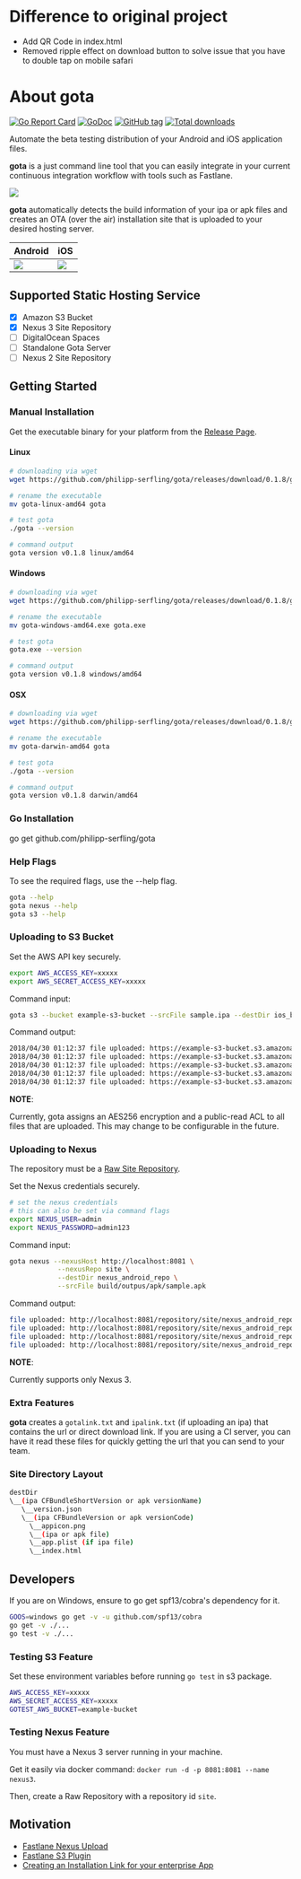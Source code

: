 # Difference to original project
* Add QR Code in index.html
* Removed ripple effect on download button to solve issue that you have to double tap on mobile safari


# About gota

[![Go Report Card](https://goreportcard.com/badge/github.com/philipp-serfling/gota)](https://goreportcard.com/report/github.com/philipp-serfling/gota)
[![GoDoc](https://img.shields.io/badge/godoc-reference-blue.svg?style=flat)](https://godoc.org/github.com/philipp-serfling/gota)
[![GitHub tag](https://img.shields.io/github/tag/bzon/gota.svg)](https://github.com/philipp-serfling/gota/releases/)
[![Total downloads](https://img.shields.io/github/downloads/bzon/gota/total.svg)](https://github.com/philipp-serfling/gota/releases/)

Automate the beta testing distribution of your Android and iOS application files.

__gota__ is a just command line tool that you can easily integrate in your current continuous integration workflow with tools such as Fastlane.

![](./docs/gota_workflow.png)

__gota__ automatically detects the build information of your ipa or apk files and creates an OTA (over the air) installation site that is uploaded to your desired hosting server.

|Android						  |iOS							  |
|---------------------------------|-------------------------------|
|![](./docs/samplesite_android.png)|![](./docs/samplesite_ios.png)|

## Supported Static Hosting Service

* [x] Amazon S3 Bucket
* [x] Nexus 3 Site Repository
* [ ] DigitalOcean Spaces 
* [ ] Standalone Gota Server
* [ ] Nexus 2 Site Repository

## Getting Started

### Manual Installation

Get the executable binary for your platform from the [Release Page](https://github.com/philipp-serfling/gota/releases/).

#### Linux

```bash
# downloading via wget
wget https://github.com/philipp-serfling/gota/releases/download/0.1.8/gota-linux-amd64

# rename the executable
mv gota-linux-amd64 gota

# test gota
./gota --version

# command output
gota version v0.1.8 linux/amd64
```

#### Windows

```bash
# downloading via wget
wget https://github.com/philipp-serfling/gota/releases/download/0.1.8/gota-windows-amd64.exe

# rename the executable
mv gota-windows-amd64.exe gota.exe

# test gota
gota.exe --version

# command output
gota version v0.1.8 windows/amd64
```

#### OSX

```bash
# downloading via wget
wget https://github.com/philipp-serfling/gota/releases/download/0.1.8/gota-darwin-amd64

# rename the executable
mv gota-darwin-amd64 gota

# test gota
./gota --version

# command output
gota version v0.1.8 darwin/amd64
```

### Go Installation

go get github.com/philipp-serfling/gota

### Help Flags

To see the required flags, use the --help flag.

```bash
gota --help
gota nexus --help
gota s3 --help
```

### Uploading to S3 Bucket

Set the AWS API key securely.

```bash
export AWS_ACCESS_KEY=xxxxx
export AWS_SECRET_ACCESS_KEY=xxxxx
```

Command input:

```bash
gota s3 --bucket example-s3-bucket --srcFile sample.ipa --destDir ios_bucket
```

Command output:

```bash
2018/04/30 01:12:37 file uploaded: https://example-s3-bucket.s3.amazonaws.com/ios_bucket/1.0.0/4/appicon.png
2018/04/30 01:12:37 file uploaded: https://example-s3-bucket.s3.amazonaws.com/ios_bucket/1.0.0/version.json
2018/04/30 01:12:37 file uploaded: https://example-s3-bucket.s3.amazonaws.com/ios_bucket/1.0.0/4/index.html
2018/04/30 01:12:37 file uploaded: https://example-s3-bucket.s3.amazonaws.com/ios_bucket/1.0.0/4/sample.ipa
2018/04/30 01:12:37 file uploaded: https://example-s3-bucket.s3.amazonaws.com/ios_bucket/1.0.0/4/app.plist
```

__NOTE__:

Currently, gota assigns an AES256 encryption and a public-read ACL to all files that are uploaded. This may change to be configurable in the future.

### Uploading to Nexus

The repository must be a [Raw Site Repository](https://help.sonatype.com/repomanager3/raw-repositories-and-maven-sites).

Set the Nexus credentials securely.

```bash
# set the nexus credentials
# this can also be set via command flags
export NEXUS_USER=admin
export NEXUS_PASSWORD=admin123
```

Command input:

```bash
gota nexus --nexusHost http://localhost:8081 \
            --nexusRepo site \
            --destDir nexus_android_repo \
            --srcFile build/outpus/apk/sample.apk
```

Command output:

```bash
file uploaded: http://localhost:8081/repository/site/nexus_android_repo/1.0.0/10222333/appicon.png
file uploaded: http://localhost:8081/repository/site/nexus_android_repo/1.0.0/version.json
file uploaded: http://localhost:8081/repository/site/nexus_android_repo/1.0.0/10222333/index.html
file uploaded: http://localhost:8081/repository/site/nexus_android_repo/1.0.0/10222333/sample.apk
```

__NOTE__:

Currently supports only Nexus 3.

### Extra Features

__gota__ creates a `gotalink.txt` and `ipalink.txt` (if uploading an ipa) that contains the url or direct download link. If you are using a CI server, you can have it read these files for quickly getting the url that you can send to your team.

### Site Directory Layout

```bash
destDir
\__(ipa CFBundleShortVersion or apk versionName)
   \__version.json
   \__(ipa CFBundleVersion or apk versionCode)
	 \__appicon.png
	 \__(ipa or apk file)
	 \__app.plist (if ipa file)
	 \__index.html
```

## Developers

If you are on Windows, ensure to go get spf13/cobra's dependency for it.

```bash
GOOS=windows go get -v -u github.com/spf13/cobra
go get -v ./...
go test -v ./...
```

### Testing S3 Feature

Set these environment variables before running `go test` in s3 package.

```bash
AWS_ACCESS_KEY=xxxxx
AWS_SECRET_ACCESS_KEY=xxxxx
GOTEST_AWS_BUCKET=example-bucket
```

### Testing Nexus Feature

You must have a Nexus 3 server running in your machine.

Get it easily via docker command: `docker run -d -p 8081:8081 --name nexus3`.

Then, create a Raw Repository with a repository id `site`.

## Motivation

* [Fastlane Nexus Upload](https://docs.fastlane.tools/actions/nexus_upload/)
* [Fastlane S3 Plugin](https://github.com/joshdholtz/fastlane-plugin-s3/)
* [Creating an Installation Link for your enterprise App](https://support.magplus.com/hc/en-us/articles/203808598-iOS-Creating-an-Installation-Link-for-Your-Enterprise-App)
